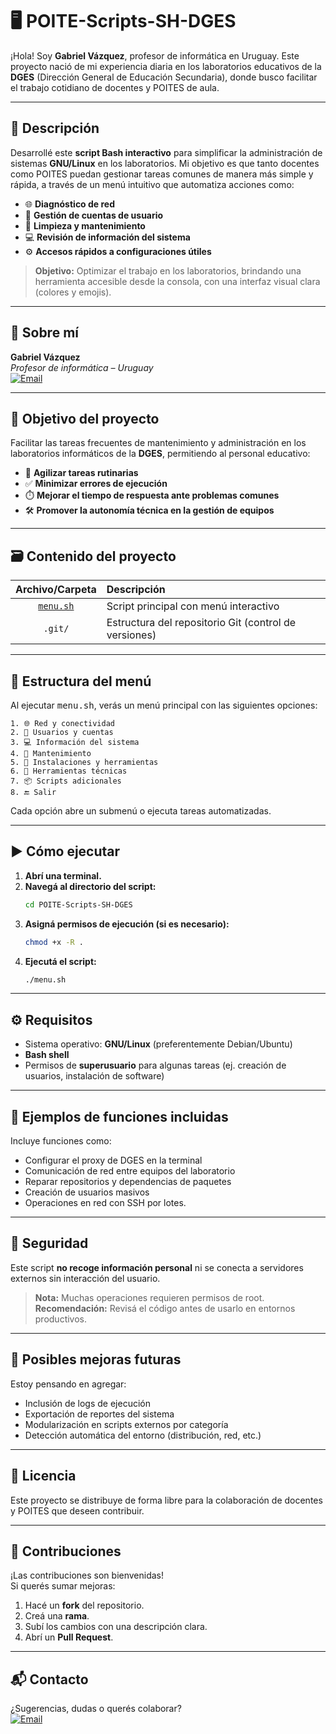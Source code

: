 # 🖥️ POITE-Scripts-SH-DGES

¡Hola! Soy **Gabriel Vázquez**, profesor de informática en Uruguay. Este proyecto nació de mi experiencia diaria en los laboratorios educativos de la **DGES** (Dirección General de Educación Secundaria), donde busco facilitar el trabajo cotidiano de docentes y POITES de aula.

---

## 📌 Descripción

Desarrollé este **script Bash interactivo** para simplificar la administración de sistemas **GNU/Linux** en los laboratorios. Mi objetivo es que tanto docentes como POITES puedan gestionar tareas comunes de manera más simple y rápida, a través de un menú intuitivo que automatiza acciones como:

- 🌐 **Diagnóstico de red**
- 👥 **Gestión de cuentas de usuario**
- 🧹 **Limpieza y mantenimiento**
- 💻 **Revisión de información del sistema**
- ⚙️ **Accesos rápidos a configuraciones útiles**

> **Objetivo:** Optimizar el trabajo en los laboratorios, brindando una herramienta accesible desde la consola, con una interfaz visual clara (colores y emojis).

---

## 👤 Sobre mí

**Gabriel Vázquez**  
*Profesor de informática – Uruguay*  
[![Email](https://img.shields.io/badge/email-gabriel.vazquez%40docente.ceibal.edu.uy-blue?style=flat-square&logo=gmail)](mailto:gabriel.vazquez@docente.ceibal.edu.uy)

---

## 🎯 Objetivo del proyecto

Facilitar las tareas frecuentes de mantenimiento y administración en los laboratorios informáticos de la **DGES**, permitiendo al personal educativo:

- 🚀 **Agilizar tareas rutinarias**
- ✅ **Minimizar errores de ejecución**
- ⏱️ **Mejorar el tiempo de respuesta ante problemas comunes**
- 🛠️ **Promover la autonomía técnica en la gestión de equipos**

---

## 🗃️ Contenido del proyecto

| Archivo/Carpeta | Descripción                                      |
|:---------------:|:-------------------------------------------------|
| [`menu.sh`](menu.sh) | Script principal con menú interactivo            |
| `.git/`         | Estructura del repositorio Git (control de versiones) |

---

## 📂 Estructura del menú

Al ejecutar <kbd>menu.sh</kbd>, verás un menú principal con las siguientes opciones:

```
1. 🌐 Red y conectividad
2. 👥 Usuarios y cuentas
3. 💻 Información del sistema
4. 🧹 Mantenimiento
5. 🧩 Instalaciones y herramientas
6. 🔧 Herramientas técnicas
7. 📦 Scripts adicionales
8. 🔚 Salir
```

Cada opción abre un submenú o ejecuta tareas automatizadas.

---

## ▶️ Cómo ejecutar

1. **Abrí una terminal.**
2. **Navegá al directorio del script:**
   ```bash
   cd POITE-Scripts-SH-DGES
   ```
3. **Asigná permisos de ejecución (si es necesario):**
   ```bash
   chmod +x -R .
   ```
4. **Ejecutá el script:**
   ```bash
   ./menu.sh
   ```

---

## ⚙️ Requisitos

- Sistema operativo: **GNU/Linux** (preferentemente Debian/Ubuntu)
- **Bash shell**
- Permisos de **superusuario** para algunas tareas (ej. creación de usuarios, instalación de software)

---

## 🧪 Ejemplos de funciones incluidas

Incluye funciones como:

- Configurar el proxy de DGES en la terminal
- Comunicación de red entre equipos del laboratorio
- Reparar repositorios y dependencias de paquetes
- Creación de usuarios masivos
- Operaciones en red con SSH por lotes.

---

## 🔐 Seguridad

Este script **no recoge información personal** ni se conecta a servidores externos sin interacción del usuario.  
> **Nota:** Muchas operaciones requieren permisos de root.  
> **Recomendación:** Revisá el código antes de usarlo en entornos productivos.

---

## 🧱 Posibles mejoras futuras

Estoy pensando en agregar:

- Inclusión de logs de ejecución
- Exportación de reportes del sistema
- Modularización en scripts externos por categoría
- Detección automática del entorno (distribución, red, etc.)

---

## 📄 Licencia

Este proyecto se distribuye de forma libre para la colaboración de docentes y POITES que deseen contribuir.

---

## 🤝 Contribuciones

¡Las contribuciones son bienvenidas!  
Si querés sumar mejoras:

1. Hacé un **fork** del repositorio.
2. Creá una **rama**.
3. Subí los cambios con una descripción clara.
4. Abrí un **Pull Request**.

---

## 📬 Contacto

¿Sugerencias, dudas o querés colaborar?  
[![Email](https://img.shields.io/badge/email-gabriel.vazquez%40docente.ceibal.edu.uy-blue?style=flat-square&logo=gmail)](mailto:gabriel.vazquez@docente.ceibal.edu.uy)
